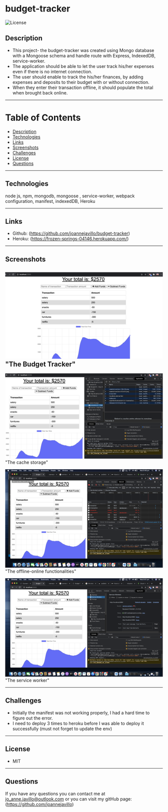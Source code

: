 # budget-tracker

![License](https://img.shields.io/badge/License-MIT-purple)

## Description 
- This project- the budget-tracker was created using Mongo database with a Mongoose schema and handle route with Express, IndexedDB, service-worker.
- The application should be able to let the user track his/her expenses even if there is no internet connection.
- The user should enable to track the his/her finances, by adding expenses and deposits to their budget with or without connection. 
- When they enter their transaction offline, it should populate the total when brought back online.

 ---
# Table of Contents 

  - [Description](#Description)
  - [Technologies](#Technologies)
  - [Links](#Links)
  - [Screenshots](#Screenshots)
  - [Challenges](#Challenges)
  - [License](#License)
  - [Questions](#questions)
---

## Technologies
node js, npm, mongodb, mongoose , service-worker, webpack configuration, manifest, indexedDB, Heroku

---
## Links
 - Github: (https://github.com/joannejavillo/budget-tracker)
 - Heroku: (https://frozen-springs-04146.herokuapp.com/)
 
---
## Screenshots
![screenshot-of-mainpage](./public/assets/images/budgetpage.png) 
"The Budget Tracker"
---

![screenshot-of-image-one](./public/assets/images/cache-storage.png) 
"The cache storage"

![screenshot-of-image-two](./public/assets/images/offline-online.png) 
"The offline-online functionalities"

![screenshot-of-image-three](./public/assets/images/service-worker.png)
"The service worker"

---
## Challenges
- Initially the manifest was not working properly, I had a hard time to figure out the error.
- I need to deploy 3 times to heroku before I was able to deploy it successfully (must not forget to update the env)

---
## License
- MIT
---
## Questions
If you have any questions you can contact me at jo_anne.javillo@outlook.com or you can visit my gitHub page: (https://github.com/joannejavillo)